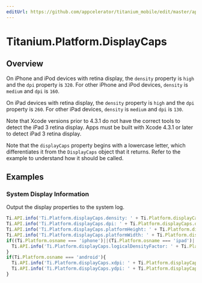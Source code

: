 ```yaml
---
editUrl: https://github.com/appcelerator/titanium_mobile/edit/master/apidoc/Titanium/Platform/DisplayCaps.yml
---
```

# Titanium.Platform.DisplayCaps

<TypeHeader/>

## Overview

On iPhone and iPod devices with retina display, the `density` property is `high` and the `dpi` 
property is `320`. For other iPhone and iPod devices, `density` is `medium` and `dpi` is `160`.

On iPad devices with retina display, the `density` property is `high` and the `dpi` 
property is `260`. For other iPad devices, `density` is `medium` and `dpi` is `130`.

Note that Xcode versions prior to 4.3.1 do not have the correct tools to detect the iPad 3 
retina display. Apps must be built with Xcode 4.3.1 or later to detect iPad 3 retina display.

Note that the `displayCaps` property begins with a lowercase letter, which differentiates it 
from the `DisplayCaps` object that it returns. Refer to the example to understand how it should 
be called.

## Examples

### System Display Information

Output the display properties to the system log.

``` js    
Ti.API.info('Ti.Platform.displayCaps.density: ' + Ti.Platform.displayCaps.density);
Ti.API.info('Ti.Platform.displayCaps.dpi: ' + Ti.Platform.displayCaps.dpi);
Ti.API.info('Ti.Platform.displayCaps.platformHeight: ' + Ti.Platform.displayCaps.platformHeight);
Ti.API.info('Ti.Platform.displayCaps.platformWidth: ' + Ti.Platform.displayCaps.platformWidth);
if((Ti.Platform.osname === 'iphone')||(Ti.Platform.osname === 'ipad')||(Ti.Platform.osname === 'android')){
  Ti.API.info('Ti.Platform.displayCaps.logicalDensityFactor: ' + Ti.Platform.displayCaps.logicalDensityFactor);
}
if(Ti.Platform.osname === 'android'){
  Ti.API.info('Ti.Platform.displayCaps.xdpi: ' + Ti.Platform.displayCaps.xdpi);
  Ti.API.info('Ti.Platform.displayCaps.ydpi: ' + Ti.Platform.displayCaps.ydpi);
}
```

<ApiDocs/>
